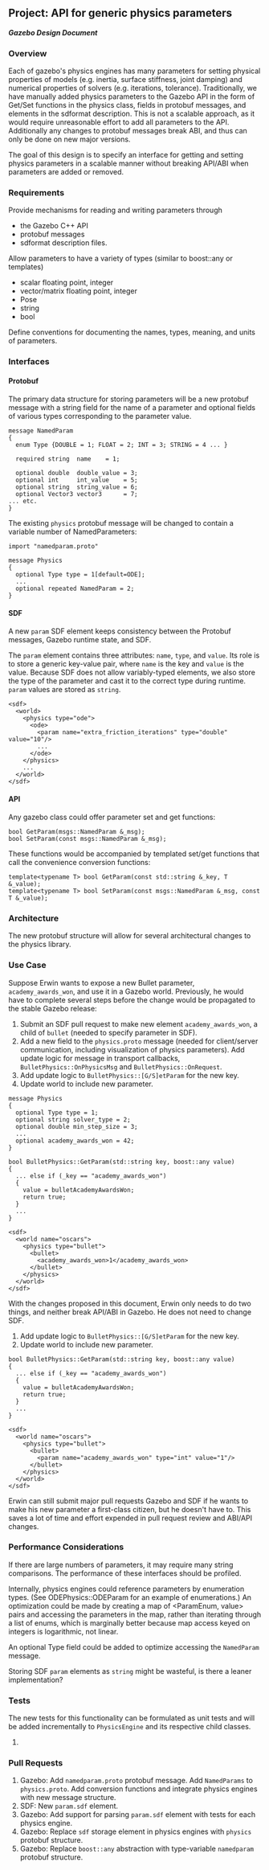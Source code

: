## Project: API for generic physics parameters
***Gazebo Design Document***

### Overview

Each of gazebo's physics engines has many parameters for setting
physical properties of models (e.g. inertia, surface stiffness, joint damping)
and numerical properties of solvers (e.g. iterations, tolerance).
Traditionally, we have manually added physics parameters
to the Gazebo API in the form of Get/Set functions in the physics class,
fields in protobuf messages, and elements in the sdformat description.
This is not a scalable approach, as it would require unreasonable
effort to add all parameters to the API.
Additionally any changes to protobuf messages break ABI,
and thus can only be done on new major versions.

The goal of this design is to specify an interface for getting
and setting physics parameters in a scalable manner without
breaking API/ABI when parameters are added or removed.

### Requirements

Provide mechanisms for reading and writing parameters through

* the Gazebo C++ API
* protobuf messages
* sdformat description files.

Allow parameters to have a variety of types
(similar to boost::any or templates)

* scalar floating point, integer
* vector/matrix floating point, integer
* Pose
* string
* bool

Define conventions for documenting the names, types,
meaning, and units of parameters.

### Interfaces

#### Protobuf
The primary data structure for storing parameters will
be a new protobuf message with a string field for
the name of a parameter and optional fields of
various types corresponding to the parameter value.

~~~
message NamedParam
{
  enum Type {DOUBLE = 1; FLOAT = 2; INT = 3; STRING = 4 ... }

  required string  name    = 1;

  optional double  double_value = 3;
  optional int     int_value    = 5;
  optional string  string_value = 6;
  optional Vector3 vector3      = 7;
... etc.
}
~~~

The existing `physics` protobuf message will be changed to contain a variable
number of NamedParameters:

~~~
import "namedparam.proto"

message Physics
{
  optional Type type = 1[default=ODE];
  ... 
  optional repeated NamedParam = 2;
}
~~~

#### SDF
A new `param` SDF element keeps consistency between the Protobuf messages,
Gazebo runtime state, and SDF.

The `param` element contains three attributes: `name`, `type`, and `value`.
Its role is to store a generic key-value pair, where `name` is the key and
`value` is the value.
Because SDF does not allow variably-typed elements, we also store the type of
the parameter and cast it to the correct type during runtime. `param` values
are stored as `string`.

```
<sdf>
  <world>
    <physics type="ode">
      <ode>
        <param name="extra_friction_iterations" type="double" value="10"/>
        ...
      </ode>
    </physics>
    ...
  </world>
</sdf>
```

#### API

Any gazebo class could offer parameter set and get functions:

~~~
bool GetParam(msgs::NamedParam &_msg);
bool SetParam(const msgs::NamedParam &_msg);
~~~

These functions would be accompanied by templated set/get functions that call the
convenience conversion functions:

~~~
template<typename T> bool GetParam(const std::string &_key, T &_value);
template<typename T> bool SetParam(const msgs::NamedParam &_msg, const T &_value);
~~~

### Architecture
The new protobuf structure will allow for several architectural changes to the physics
library.


### Use Case
Suppose Erwin wants to expose a new Bullet parameter, `academy_awards_won`,
and use it in a Gazebo world. Previously, he would have to complete several steps before the
change would be propagated to the stable Gazebo release:

1. Submit an SDF pull request to make new element `academy_awards_won`,
a child of `bullet` (needed to specify parameter in SDF).
2. Add a new field to the `physics.proto` message (needed for client/server communication,
including visualization of physics parameters). Add update logic for message in
transport callbacks, `BulletPhysics::OnPhysicsMsg` and `BulletPhysics::OnRequest`.
3. Add update logic to `BulletPhysics::[G/S]etParam` for the new key.
4. Update world to include new parameter.

```
message Physics
{
  optional Type type = 1;
  optional string solver_type = 2;
  optional double min_step_size = 3;
  ...
  optional academy_awards_won = 42;
}

bool BulletPhysics::GetParam(std::string key, boost::any value)
{
  ... else if (_key == "academy_awards_won")
  {
    value = bulletAcademyAwardsWon;
    return true;
  }
  ...
}

<sdf>
  <world name="oscars">
    <physics type="bullet">
      <bullet>
        <academy_awards_won>1</academy_awards_won>
      </bullet>
    </physics>
  </world>
</sdf>
```

With the changes proposed in this document, Erwin only needs to do two things,
and neither break API/ABI in Gazebo. He does not need to change SDF.

1. Add update logic to `BulletPhysics::[G/S]etParam` for the new key.
2. Update world to include new parameter.

```
bool BulletPhysics::GetParam(std::string key, boost::any value)
{
  ... else if (_key == "academy_awards_won")
  {
    value = bulletAcademyAwardsWon;
    return true;
  }
  ...
}

<sdf>
  <world name="oscars">
    <physics type="bullet">
      <bullet>
        <param name="academy_awards_won" type="int" value="1"/>
      </bullet>
    </physics>
  </world>
</sdf>
```

Erwin can still submit major pull requests Gazebo and SDF if he
wants to make his new parameter a first-class citizen,
but he doesn't have to.
This saves a lot of time and effort expended in pull request review and ABI/API
changes.

### Performance Considerations

If there are large numbers of parameters, it may require
many string comparisons.
The performance of these interfaces should be profiled.

Internally, physics engines could reference parameters by enumeration types.
 (See ODEPhysics::ODEParam for an example of enumerations.) An optimization
could be made by creating a map of <ParamEnum, value> pairs and accessing the
parameters in the map, rather than iterating through a list of enums, which is
marginally better because map access keyed on integers is logarithmic, not linear.

An optional Type field could be added to optimize accessing the `NamedParam` message.

Storing SDF `param` elements as `string` might be wasteful, is there a leaner implementation?

### Tests
The new tests for this functionality can be formulated as unit tests and will be added
incrementally to `PhysicsEngine` and its respective child classes.

1.

### Pull Requests
1. Gazebo: Add `namedparam.proto` protobuf message. Add `NamedParams` to `physics.proto`.
Add conversion functions and integrate physics engines with new message structure.
2. SDF: New `param.sdf` element.
3. Gazebo: Add support for parsing `param.sdf` element with tests for each physics engine.
4. Gazebo: Replace `sdf` storage element in physics engines with `physics` protobuf structure.
5. Gazebo: Replace `boost::any` abstraction with type-variable `namedparam` protobuf structure.
